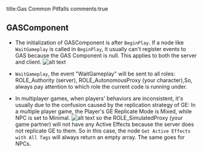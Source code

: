 title:Gas Common Pitfalls
comments:true

## GASComponent

- The initialization of GASComponent is after `BeginPlay`. If a node like `WaitGameplay` is called in `BeginPlay`, it usually can't register events to GAS because the GAS Component is null. This applies to both the server and client.
   ![alt text](<../assets/images/4GAS Trap_image.png>)

- `WaitGameplay`, the event "WaitGameplay" will be sent to all roles: ROLE_Authority (server), ROLE_AutonomousProxy (your character),So, always pay attention to which role the current code is running under.

- In multiplayer games, when players' behaviors are inconsistent, it's usually due to the confusion caused by the replication strategy of GE:
  In a multiple player game, the Player's GE Replicate Mode is Mixed, while NPC is set to Minimal.
   ![alt text](<../assets/images/4GAS Trap_image-1.png>)
  so the ROLE_SimulatedProxy (your game partner) will not have any Active Effects because the server does not replicate GE to them. So in this case, the node `Get Active Effects with All Tags` will always return an empty array. The same goes for NPCs.
 